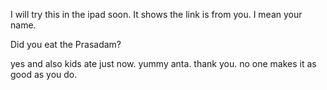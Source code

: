 
I will try this in the ipad soon. It shows the link is from you. I mean your name.

Did you eat the Prasadam?

yes and also kids ate just now. yummy anta. 
thank you. no one makes it as good as you do. 
